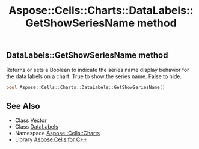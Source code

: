 ﻿---
title: Aspose::Cells::Charts::DataLabels::GetShowSeriesName method
linktitle: GetShowSeriesName
second_title: Aspose.Cells for C++ API Reference
description: 'Aspose::Cells::Charts::DataLabels::GetShowSeriesName method. Returns or sets a Boolean to indicate the series name display behavior for the data labels on a chart. True to show the series name. False to hide in C++.'
type: docs
weight: 2800
url: /cpp/aspose.cells.charts/datalabels/getshowseriesname/
---
## DataLabels::GetShowSeriesName method


Returns or sets a Boolean to indicate the series name display behavior for the data labels on a chart. True to show the series name. False to hide.

```cpp
bool Aspose::Cells::Charts::DataLabels::GetShowSeriesName()
```

## See Also

* Class [Vector](../../../aspose.cells/vector/)
* Class [DataLabels](../)
* Namespace [Aspose::Cells::Charts](../../)
* Library [Aspose.Cells for C++](../../../)
